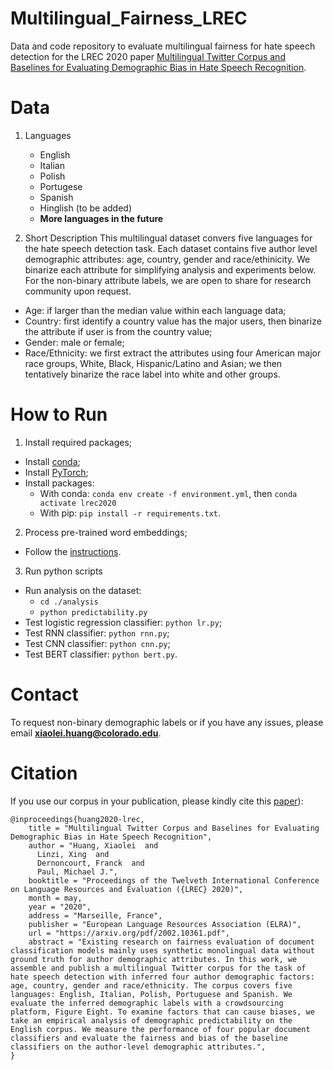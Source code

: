 # Multilingual_Fairness_LREC
Data and code repository to evaluate multilingual fairness for hate speech detection for the LREC 2020 paper [Multilingual Twitter Corpus and Baselines for Evaluating Demographic Bias in Hate Speech Recognition](https://arxiv.org/pdf/2002.10361.pdf).


# Data
1. Languages
    * English
    * Italian
    * Polish
    * Portugese
    * Spanish
    * Hinglish (to be added)
    * **More languages in the future**

2. Short Description
This multilingual dataset convers five languages for the hate speech detection task.
Each dataset contains five author level demographic attributes: age, country, gender and race/ethinicity.
We binarize each attribute for simplifying analysis and experiments below.
For the non-binary attribute labels, we are open to share for research community upon request.

* Age: if larger than the median value within each language data;
* Country: first identify a country value has the major users, then binarize the attribute if user is from the country value;
* Gender: male or female;
* Race/Ethnicity: we first extract the attributes using four American major race groups, White, Black, Hispanic/Latino and Asian; we then tentatively binarize the race label into white and other groups.




# How to Run
1. Install required packages;
  * Install [conda](https://www.anaconda.com/distribution/);
  * Install [PyTorch](https://pytorch.org/get-started/locally/);
  * Install packages:
    * With conda: `conda env create -f environment.yml`, then `conda activate lrec2020`
    * With pip: `pip install -r requirements.txt`.

2. Process pre-trained word embeddings;
  * Follow the [instructions](https://github.com/xiaoleihuang/Multilingual_Fairness_LREC/blob/master/resources/emb_steps.md).

3. Run python scripts
  * Run analysis on the dataset:
    * `cd ./analysis`
    * `python predictability.py`
  * Test logistic regression classifier: `python lr.py`;
  * Test RNN classifier: `python rnn.py`;
  * Test CNN classifier: `python cnn.py`;
  * Test BERT classifier: `python bert.py`.


# Contact
To request non-binary demographic labels or if you have any issues,
please email **xiaolei.huang@colorado.edu**.


# Citation
If you use our corpus in your publication, please kindly cite this [paper](https://arxiv.org/pdf/2002.10361.pdf)):

```
@inproceedings{huang2020-lrec,
    title = "Multilingual Twitter Corpus and Baselines for Evaluating Demographic Bias in Hate Speech Recognition",
    author = "Huang, Xiaolei  and
      Linzi, Xing  and
      Dernoncourt, Franck  and
      Paul, Michael J.",
    booktitle = "Proceedings of the Twelveth International Conference on Language Resources and Evaluation ({LREC} 2020)",
    month = may,
    year = "2020",
    address = "Marseille, France",
    publisher = "European Language Resources Association (ELRA)",
    url = "https://arxiv.org/pdf/2002.10361.pdf",
    abstract = "Existing research on fairness evaluation of document classification models mainly uses synthetic monolingual data without ground truth for author demographic attributes. In this work, we assemble and publish a multilingual Twitter corpus for the task of hate speech detection with inferred four author demographic factors: age, country, gender and race/ethnicity. The corpus covers five languages: English, Italian, Polish, Portuguese and Spanish. We evaluate the inferred demographic labels with a crowdsourcing platform, Figure Eight. To examine factors that can cause biases, we take an empirical analysis of demographic predictability on the English corpus. We measure the performance of four popular document classifiers and evaluate the fairness and bias of the baseline classifiers on the author-level demographic attributes.",
}
```
